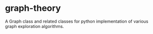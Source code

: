 # graph-theory
A Graph class and related classes for python implementation of various graph exploration algorithms. 
